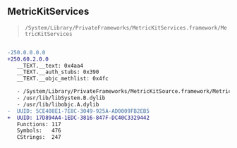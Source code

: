 ## MetricKitServices

> `/System/Library/PrivateFrameworks/MetricKitServices.framework/MetricKitServices`

```diff

-250.0.0.0.0
+250.60.2.0.0
   __TEXT.__text: 0x4aa4
   __TEXT.__auth_stubs: 0x390
   __TEXT.__objc_methlist: 0x4fc

   - /System/Library/PrivateFrameworks/MetricKitSource.framework/MetricKitSource
   - /usr/lib/libSystem.B.dylib
   - /usr/lib/libobjc.A.dylib
-  UUID: 5CE408E1-7E8C-3049-925A-AD0009FB2EB5
+  UUID: 17D894A4-1EDC-3816-847F-DC40C3329442
   Functions: 117
   Symbols:   476
   CStrings:  247

```

